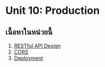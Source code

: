 # Unit 10: Production

## เนื้อหาในหน่วยนี้

1. [RESTful API Design](./unit10/1_restful_api_design.md)
2. [CORS](./unit10/2_database_migrations.md)
3. [Deployment](./unit10/3_create_database_on_postgres.md)
